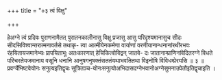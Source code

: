 +++
title = "०३ त्वं विक्षु"

+++

हेअग्ने त्वं प्रदिवः पुराणनामैतत् पुरातनकालीनासु विक्षु प्रजासु आसु परिदृश्यमानासुच सीदः सीदसिविश्वान्तरात्मनावर्तसे तथाकृ- त्वा आत्मीयेनकर्मणा वार्याणां वरणीयानान्धनानांरथीरभवः रंहयितायजमानेभ्यः प्रापयिताभूः अतःकारणात् हेचिकित्वोविद्वन् जातवे- दः जातानाम्प्राणिनांवेदितरग्ने विधते परिचरतेयजमानाय वसूनि धनानि आनुषगनुषक्तंसततंयथाभवतितथा विइनोषि विविधम्प्रेरयसि ॥ ३ ॥ प्रवर्ग्येभिष्टवेयोनः सनुत्यइतिद्वृचः सूत्रितञ्च-योनःसनुत्योअभिदासदग्नेभवानोअग्नेसुमनाउपेतौइतिद्वृचाइति ।